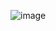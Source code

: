 ![image](https://user-images.githubusercontent.com/113426639/225739630-f6c7797c-a058-4dcc-96ee-a4dba1dd62ec.png)

